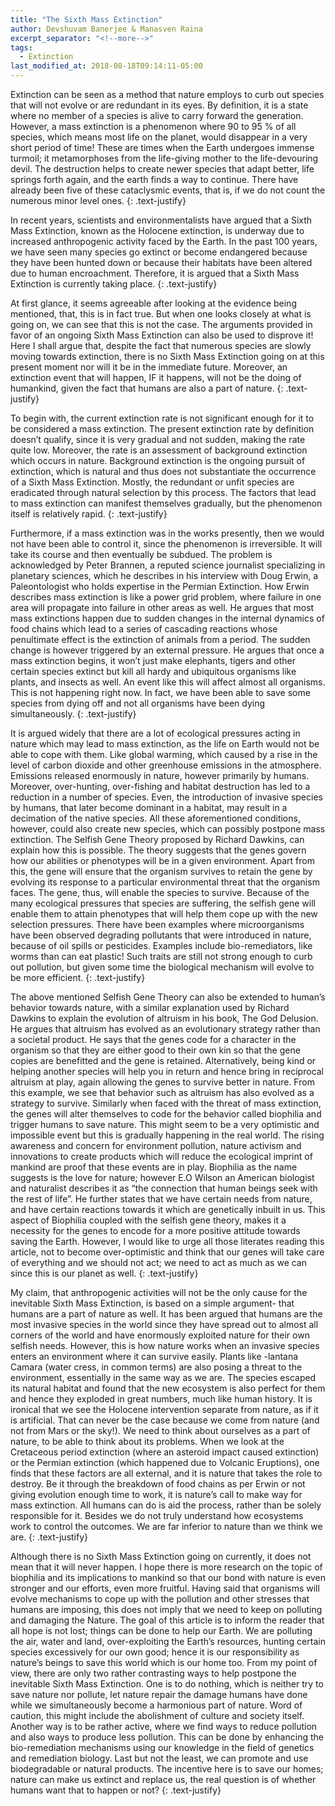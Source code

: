 ```yaml
---
title: "The Sixth Mass Extinction"
author: Devshuvam Banerjee & Manasven Raina
excerpt_separator: "<!--more-->"
tags:
  - Extinction
last_modified_at: 2018-08-18T09:14:11-05:00
---
```


Extinction can be seen as a method that nature employs to curb out species that will not evolve or are redundant in its eyes. By definition, it is a state where no member of a species is alive to carry forward the generation. However, a mass extinction is a phenomenon where 90 to 95 % of all species, which means most life on the planet, would disappear in a very short period of time! These are times when the Earth undergoes immense turmoil; it metamorphoses from the life-giving mother to the life-devouring devil. The destruction helps to create newer species that adapt better, life springs forth again, and the earth finds a way to continue. There have already been five of these cataclysmic events, that is, if we do not count the numerous minor level ones.
{: .text-justify}

In recent years, scientists and environmentalists have argued that a Sixth Mass Extinction, known as the Holocene extinction, is underway due to increased anthropogenic activity faced by the Earth. In the past 100 years, we have seen many species go extinct or become endangered because they have been hunted down or because their habitats have been altered due to human encroachment. Therefore, it is argued that a Sixth Mass Extinction is currently taking place.
{: .text-justify}

At first glance, it seems agreeable after looking at the evidence being mentioned, that, this is in fact true. But when one looks closely at what is going on, we can see that this is not the case. The arguments provided in favor of an ongoing Sixth Mass Extinction can also be used to disprove it! Here I shall argue that, despite the fact that numerous species are slowly moving towards extinction, there is no Sixth Mass Extinction going on at this present moment nor will it be in the immediate future. Moreover, an extinction event that will happen, IF it happens, will not be the doing of humankind, given the fact that humans are also a part of nature.
{: .text-justify}

To begin with, the current extinction rate  is not significant enough for it to be considered a mass extinction. The present extinction rate by definition doesn’t qualify, since it is very gradual and not sudden, making the rate quite low. Moreover, the rate is an assessment of background extinction which occurs in nature. Background extinction is the ongoing pursuit of extinction, which is natural and thus does not substantiate the occurrence of a Sixth Mass Extinction. Mostly, the redundant or unfit species are eradicated through natural selection by this process. The factors that lead to mass extinction can manifest themselves gradually, but the phenomenon itself is relatively rapid.
{: .text-justify}

Furthermore, if a mass extinction was in the works presently, then we would not have been able to control it, since the phenomenon is irreversible. It will take its course and then eventually be subdued. The problem is acknowledged by Peter Brannen, a reputed science journalist specializing in planetary sciences, which he describes in his interview with Doug Erwin, a Paleontologist who holds expertise in the Permian Extinction.  How Erwin describes mass extinction is like a power grid problem, where failure in one area will propagate into failure in other areas as well. He argues that most mass extinctions happen due to sudden changes in the internal dynamics of food chains which lead to a series of cascading reactions whose penultimate effect is the extinction of animals from a period. The sudden change is however triggered by an external pressure. He argues that once a mass extinction begins, it won’t just make elephants, tigers and other certain species extinct but kill all hardy and ubiquitous organisms like plants, and insects as well. An event like this will affect almost all organisms. This is not happening right now. In fact, we have been able to save some species from dying off and not all organisms have been dying simultaneously.
{: .text-justify}

It is argued widely that there are a lot of ecological pressures acting in nature which may lead to mass extinction, as the life on Earth would not be able to cope with them. Like global warming, which caused by a rise in the level of carbon dioxide and other greenhouse emissions in the atmosphere. Emissions released enormously in nature, however primarily by humans. Moreover, over-hunting, over-fishing and habitat destruction has led to a reduction in a number of species. Even, the introduction of invasive species by humans, that later become dominant in a habitat, may result in a decimation of the native species. All these aforementioned conditions, however, could also create new species, which can possibly postpone mass extinction. The Selfish Gene Theory proposed by Richard Dawkins, can explain how this is possible. The theory suggests that the genes govern how our abilities or phenotypes will be in a given environment. Apart from this, the gene will ensure that the organism survives to retain the gene by evolving its response to a particular environmental threat that the organism faces.  The gene, thus, will enable the species to survive. Because of the many ecological pressures that species are suffering, the selfish gene will enable them to attain phenotypes that will help them cope up with the new selection pressures.  There have been examples where microorganisms have been observed degrading pollutants that were introduced in nature, because of oil spills or pesticides. Examples include bio-remediators, like worms than can eat plastic! Such traits are still not strong enough to curb out pollution, but given some time the biological mechanism will evolve to be more efficient.
{: .text-justify}

The above mentioned Selfish Gene Theory can also be extended to human’s behavior towards nature, with a similar explanation used by Richard Dawkins to explain the evolution of altruism in his book, The God Delusion. He argues that altruism has evolved as an evolutionary strategy rather than a societal product.  He says that the genes code for a character in the organism so that they are either good to their own kin so that the gene copies are benefitted and the gene is retained. Alternatively, being kind or helping another species will help you in return and hence bring in reciprocal altruism at play, again allowing the genes to survive better in nature. From this example, we see that behavior such as altruism has also evolved as a strategy to survive. Similarly when faced with the threat of mass extinction, the genes will alter themselves to code for the behavior called biophilia and trigger humans to save nature. This might seem to be a very optimistic and impossible event but this is gradually happening in the real world. The rising awareness and concern for environment pollution, nature activism and innovations to create products which will reduce the ecological imprint of mankind are proof that these events are in play. Biophilia as the name suggests is the love for nature; however E.O Wilson an American biologist and naturalist describes it as “the connection that human beings seek with the rest of life”. He further states that we have certain needs from nature, and have certain reactions towards it which are genetically inbuilt in us. This aspect of Biophilia coupled with the selfish gene theory, makes it a necessity for the genes to encode for a more positive attitude towards saving the Earth.  However, I would like to urge all those literates reading this article, not to become over-optimistic and think that our genes will take care of everything and we should not act; we need to act as much as we can since this is our planet as well.
{: .text-justify}

My claim, that anthropogenic activities will not be the only cause for the inevitable Sixth Mass Extinction, is based on a simple argument- that humans are a part of nature as well.  It has been argued that humans are the most invasive species in the world since they have spread out to almost all corners of the world and have enormously exploited nature for their own selfish needs.  However, this is how nature works when an invasive species enters an environment where it can survive easily. Plants like -lantana Camara (water cress, in common terms) are also posing a threat to the environment, essentially in the same way as we are.  The species escaped its natural habitat and found that the new ecosystem is also perfect for them and hence they exploded in great numbers, much like human history. It is ironical that we see the Holocene intervention separate from nature, as if it is artificial. That can never be the case because we come from nature (and not from Mars or the sky!).  We need to think about ourselves as a part of nature, to be able to think about its problems.  When we look at the Cretaceous period extinction (where an asteroid impact caused extinction) or the Permian extinction (which happened due to Volcanic Eruptions), one finds that these factors are all external, and it is nature that takes the role to destroy.  Be it through the breakdown of food chains as per Erwin or not giving evolution enough time to work, it is nature’s call to make way for mass extinction. All humans can do is aid the process, rather than be solely responsible for it. Besides we do not truly understand how ecosystems work to control the outcomes. We are far inferior to nature than we think we are.
{: .text-justify}

Although there is no Sixth Mass Extinction going on currently, it does not mean that it will never happen. I hope there is more research on the topic of biophilia and its implications to mankind so that our bond with nature is even stronger and our efforts, even more fruitful. Having said that organisms will evolve mechanisms to cope up with the pollution and other stresses that humans are imposing, this does not imply that we need to keep on polluting and damaging the Nature. The goal of this article is to inform the reader that all hope is not lost; things can be done to help our Earth. We are polluting the air, water and land, over-exploiting the Earth’s resources, hunting certain species excessively for our own good; hence it is our responsibility as nature’s beings to save this world which is our home too. From my point of view, there are only two rather contrasting ways to help postpone the inevitable Sixth Mass Extinction. One is to do nothing, which is neither try to save nature nor pollute, let nature repair the damage humans have done while we simultaneously become a harmonious part of nature. Word of caution, this might include the abolishment of culture and society itself. Another way is to be rather active, where we find ways to reduce pollution and also ways to produce less pollution. This can be done by enhancing the bio-remediation mechanisms using our knowledge in the field of genetics and remediation biology. Last but not the least, we can promote and use biodegradable or natural products.  The incentive here is to save our homes; nature can make us extinct and replace us, the real question is of whether humans want that to happen or not?
{: .text-justify}